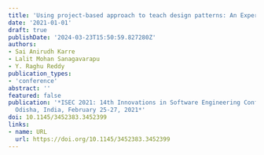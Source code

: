 ```yaml
---
title: 'Using project-based approach to teach design patterns: An Experience Report'
date: '2021-01-01'
draft: true
publishDate: '2024-03-23T15:50:59.827280Z'
authors:
- Sai Anirudh Karre
- Lalit Mohan Sanagavarapu
- Y. Raghu Reddy
publication_types:
- 'conference'
abstract: ''
featured: false
publication: '*ISEC 2021: 14th Innovations in Software Engineering Conference, Bhubaneswar,
  Odisha, India, February 25-27, 2021*'
doi: 10.1145/3452383.3452399
links:
- name: URL
  url: https://doi.org/10.1145/3452383.3452399
---
```


